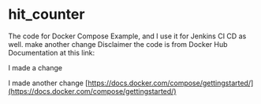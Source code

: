 # hit_counter
The code for Docker Compose Example, and I use it for Jenkins CI CD as well.
make another change
Disclaimer the code is from Docker Hub Documentation at this link:
 
I made a change
 
I made another change
[https://docs.docker.com/compose/gettingstarted/](https://docs.docker.com/compose/gettingstarted/)
